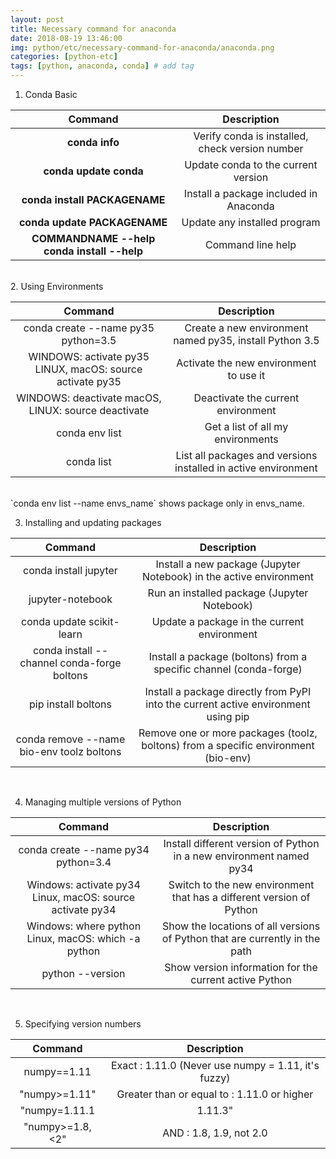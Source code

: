 ```yaml
---
layout: post
title: Necessary command for anaconda 
date: 2018-08-19 13:46:00
img: python/etc/necessary-command-for-anaconda/anaconda.png
categories: [python-etc] 
tags: [python, anaconda, conda] # add tag
---
```


1. Conda Basic

| Command 	| Description 	|
|:---------------------------------------:	|:-----------------------------------------------:	|
| **conda info** 	| Verify conda is installed, check version number 	|
| **conda update conda** 	| Update conda to the current version 	|
| **conda install PACKAGENAME** 	| Install a package included in Anaconda 	|
| **conda update PACKAGENAME** 	| Update any installed program 	|
| **COMMANDNAME --help conda install --help** 	| Command line help 	|
<br>
2. Using Environments

| Command 	| Description 	|
|:---------------------------------------------------------:	|:--------------------------------------------------------------:	|
| conda create --name py35 python=3.5 	| Create a new environment named py35, install Python 3.5 	|
| WINDOWS: activate py35 LINUX, macOS: source activate py35 	| Activate the new environment to use it 	|
| WINDOWS: deactivate macOS, LINUX: source deactivate 	| Deactivate the current environment 	|
| conda env list 	| Get a list of all my environments 	|
| conda list 	| List all packages and versions installed in active environment 	|
<br>
`conda env list --name envs_name` shows package only in envs_name.

3. Installing and updating packages

| Command 	| Description 	|
|:-------------------------------------------:	|:----------------------------------------------------------------------------------:	|
| conda install jupyter 	| Install a new package (Jupyter Notebook) in the active environment 	|
| jupyter-notebook 	| Run an installed package (Jupyter Notebook) 	|
| conda update scikit-learn 	| Update a package in the current environment 	|
| conda install --channel conda-forge boltons 	| Install a package (boltons) from a specific channel (conda-forge) 	|
| pip install boltons 	| Install a package directly from PyPI into the current active environment using pip 	|
| conda remove --name bio-env toolz boltons 	| Remove one or more packages (toolz, boltons) from a specific environment (bio-env) 	|
<br>

4. Managing multiple versions of Python

| Command 	| Description 	|
|:---------------------------------------------------------:	|:---------------------------------------------------------------------------:	|
| conda create --name py34 python=3.4 	| Install different version of Python in a new environment named py34 	|
| Windows: activate py34 Linux, macOS: source activate py34 	| Switch to the new environment that has a different version of Python 	|
| Windows: where python Linux, macOS: which -a python 	| Show the locations of all versions of Python that are currently in the path 	|
| python --version 	| Show version information for the current active Python 	|
<br>

5. Specifying version numbers

| Command 	| Description 	|
|:---------------------:	|:---------------------------------------------------:	|
| numpy==1.11 	| Exact : 1.11.0 (Never use numpy = 1.11, it's fuzzy) 	|
| "numpy>=1.11" 	| Greater than or equal to : 1.11.0 or higher 	|
| "numpy=1.11.1|1.11.3" 	| OR : 1.11.1, 1.11.3 	|
| "numpy>=1.8,<2" 	| AND : 1.8, 1.9, not 2.0 	|

